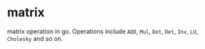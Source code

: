 # matrix
matrix operation in go. Operations include `ADD`, `Mul`, `Dot`, `Det`, `Inv`, `LU`, `Cholesky` and so on.